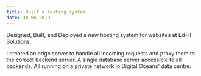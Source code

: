 ```yaml
---
title: Built a hosting system
date: 30-06-2019
---
```

Designed, Built, and Deployed a new hosting system for websites at Ed-IT Solutions.

I created an edge server to handle all incoming requests and proxy them to the correct backend server. A single database server accessible to all backends. All running on a private network in Digital Oceans' data centre.